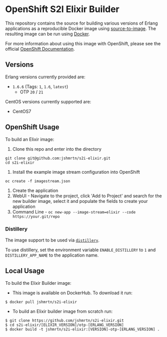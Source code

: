 # OpenShift S2I Elixir  Builder

This repository contains the source for building various versions of
Erlang applications as a reproducible Docker image using
[source-to-image](https://github.com/openshift/source-to-image).
The resulting image can be run using [Docker](http://www.docker.com).

For more information about using this image with OpenShift, please see the
official [OpenShift
Documentation](https://docs.openshift.org/latest/architecture/core_concepts/builds_and_image_streams.html#source-build).

## Versions

Erlang versions currently provided are:

* `1.6.6` (Tags: `1`, `1.6`, `latest`)
  * OTP `20` / `21`

CentOS versions currently supported are:

* CentOS7

## OpenShift Usage

To build an Elixir image:

1. Clone this repo and enter into the directory
  ```
  git clone git@github.com:jshmrtn/s2i-elixir.git
  cd s2i-elixir
  ```

1. Install the example image stream configuration into OpenShift
  ```
  oc create -f imagestream.json
  ```

1. Create the application
  1. WebUI - Navigate to the project, click 'Add to Project' and search for
     the new builder image, select it and populate the fields to create your
     application
  1. Command Line -
    ```
    oc new-app --image-stream=elixir --code https://your.git/repo
    ```

### Distillery

The image support to be used via [`distillery`](https://github.com/bitwalker/distillery).

To use distillery, set the environment variable `ENABLE_DISTILLERY` to `1` and
`DISTILLERY_APP_NAME` to the application name.

## Local Usage

To build the Elixir Builder image:

* This image is available on DockerHub. To download it run:

```
$ docker pull jshmrtn/s2i-elixir
```

* To build an Elixir builder image from scratch run:

```
$ git clone https://github.com/jshmrtn/s2i-elixir.git
$ cd s2i-elixir/[ELIXIR_VERSION]/otp-[ERLANG_VERSION]
$ docker build -t jshmrtn/s2i-elixir:[VERSION]-otp-[ERLANG_VERSION] .
```
